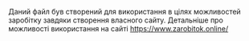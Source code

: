 Даний файл був створений для використання в цілях можливостей заробітку завдяки створення власного сайту. Детальніше про можливості використання на сайті https://www.zarobitok.online/
